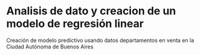 # Analisis de dato y creacion de un modelo de regresión linear
Creación de modelo predictivo usando datos departamentos en venta en la Ciudad Autónoma de Buenos Aires
